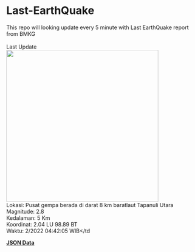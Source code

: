 # Last-EarthQuake
This repo will looking update every 5 minute with Last EarthQuake report from BMKG
<br>
<br>
Last Update
<br>
<img src="https://ews.bmkg.go.id/TEWS/data/20221206044205.mmi.jpg" width="400"/>
<br>
Lokasi: Pusat gempa berada di darat 8 km baratlaut Tapanuli Utara <br>
Magnitude: 2.8 <br>
Kedalaman: 5 Km <br>
Koordinat: 2.04 LU 98.89 BT <br>
Waktu: 2/2022 04:42:05 WIB</td <br>

<a href="./data/data.json">**JSON Data**</a>
